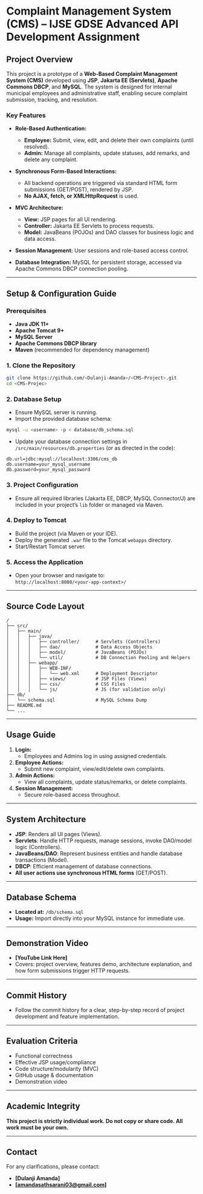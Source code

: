 # Complaint Management System (CMS) – IJSE GDSE Advanced API Development Assignment

## Project Overview

This project is a prototype of a **Web-Based Complaint Management System (CMS)** developed using **JSP**, **Jakarta EE (Servlets)**, **Apache Commons DBCP**, and **MySQL**. The system is designed for internal municipal employees and administrative staff, enabling secure complaint submission, tracking, and resolution. 

### Key Features

- **Role-Based Authentication:** 
  - **Employee:** Submit, view, edit, and delete their own complaints (until resolved).
  - **Admin:** Manage all complaints, update statuses, add remarks, and delete any complaint.

- **Synchronous Form-Based Interactions:**
  - All backend operations are triggered via standard HTML form submissions (GET/POST), rendered by JSP.
  - **No AJAX, fetch, or XMLHttpRequest** is used.

- **MVC Architecture:**
  - **View:** JSP pages for all UI rendering.
  - **Controller:** Jakarta EE Servlets to process requests.
  - **Model:** JavaBeans (POJOs) and DAO classes for business logic and data access.

- **Session Management:** User sessions and role-based access control.

- **Database Integration:** MySQL for persistent storage, accessed via Apache Commons DBCP connection pooling.

---

## Setup & Configuration Guide

### Prerequisites

- **Java JDK 11+**
- **Apache Tomcat 9+**
- **MySQL Server**
- **Apache Commons DBCP library**
- **Maven** (recommended for dependency management)

### 1. Clone the Repository

```bash
git clone https://github.com/<Dulanji-Amanda>/<CMS-Project>.git
cd <CMS-Projec>
```

### 2. Database Setup

- Ensure MySQL server is running.
- Import the provided database schema:

```bash
mysql -u <username> -p < database/db_schema.sql
```

- Update your database connection settings in `/src/main/resources/db.properties` (or as directed in the code):

```
db.url=jdbc:mysql://localhost:3306/cms_db
db.username=your_mysql_username
db.password=your_mysql_password
```

### 3. Project Configuration

- Ensure all required libraries (Jakarta EE, DBCP, MySQL Connector/J) are included in your project’s `lib` folder or managed via Maven.

### 4. Deploy to Tomcat

- Build the project (via Maven or your IDE).
- Deploy the generated `.war` file to the Tomcat `webapps` directory.
- Start/Restart Tomcat server.

### 5. Access the Application

- Open your browser and navigate to:  
  `http://localhost:8080/<your-app-context>/`

---

## Source Code Layout

```
/
├── src/
│   ├── main/
│   │   ├── java/
│   │   │   ├── controller/      # Servlets (Controllers)
│   │   │   ├── dao/             # Data Access Objects
│   │   │   ├── model/           # JavaBeans (POJOs)
│   │   │   └── util/            # DB Connection Pooling and Helpers
│   │   ├── webapp/
│   │   │   ├── WEB-INF/
│   │   │   │   └── web.xml      # Deployment Descriptor
│   │   │   ├── views/           # JSP Files (Views)
│   │   │   ├── css/             # CSS Files
│   │   │   └── js/              # JS (for validation only)
├── db/
│   └── schema.sql               # MySQL Schema Dump
├── README.md
└── ...
```

---

## Usage Guide

1. **Login:**  
   - Employees and Admins log in using assigned credentials.
2. **Employee Actions:**  
   - Submit new complaint, view/edit/delete own complaints.
3. **Admin Actions:**  
   - View all complaints, update status/remarks, or delete complaints.
4. **Session Management:**  
   - Secure role-based access throughout.

---

## System Architecture

- **JSP**: Renders all UI pages (Views).
- **Servlets**: Handle HTTP requests, manage sessions, invoke DAO/model logic (Controllers).
- **JavaBeans/DAO**: Represent business entities and handle database transactions (Model).
- **DBCP**: Efficient management of database connections.
- **All user actions use synchronous HTML forms** (GET/POST).

---

## Database Schema

- **Located at:** `/db/schema.sql`
- **Usage:** Import directly into your MySQL instance for immediate use.

---

## Demonstration Video

- **[YouTube Link Here]**
- Covers: project overview, features demo, architecture explanation, and how form submissions trigger HTTP requests.

---

## Commit History

- Follow the commit history for a clear, step-by-step record of project development and feature implementation.

---

## Evaluation Criteria

- Functional correctness
- Effective JSP usage/compliance
- Code structure/modularity (MVC)
- GitHub usage & documentation
- Demonstration video

---

## Academic Integrity

**This project is strictly individual work. Do not copy or share code. All work must be your own.**

---

## Contact

For any clarifications, please contact:  
- **[Dulanji Amanda]**
- **[amandasathsarani03@gmail.com]**
